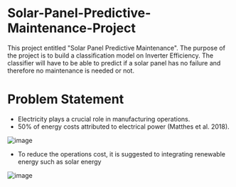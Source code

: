 # Solar-Panel-Predictive-Maintenance-Project
This project entitled "Solar Panel Predictive Maintenance". The purpose of the project is to build a classification model on Inverter Efficiency. The classifier will have to be able to predict if a solar panel has no failure and therefore no maintenance is needed or not.

# Problem Statement
- Electricity plays a crucial role in manufacturing operations.
- 50% of energy costs attributed to electrical power (Matthes et al. 2018).

![image](https://github.com/MuhammadAqhariNasrin/Solar-Panel-Predictive-Maintenance-Project/assets/55645968/adbcc2e3-0c3c-49d3-9be5-98e18671b8ee)
 
- To reduce the operations cost, it is suggested to integrating renewable energy such as solar energy

![image](https://github.com/MuhammadAqhariNasrin/Solar-Panel-Predictive-Maintenance-Project/assets/55645968/a541e80f-5b41-4378-a870-c5dbddc68907)
